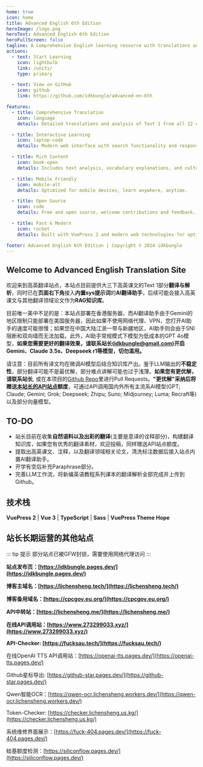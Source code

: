```yaml
---
home: true
icon: home
title: Advanced English 6th Edition
heroImage: /logo.png
heroText: Advanced English 6th Edition
heroFullScreen: false
tagline: A comprehensive English learning resource with translations and analysis
actions:
  - text: Start Learning
    icon: lightbulb
    link: /units/
    type: primary

  - text: View on GitHub
    icon: github
    link: https://github.com/idkbungle/advanced-en-6th

features:
  - title: Comprehensive Translation
    icon: language
    details: Detailed translations and analysis of Text 1 from all 12 units of Advanced English textbook.

  - title: Interactive Learning
    icon: laptop-code
    details: Modern web interface with search functionality and responsive design for better learning experience.

  - title: Rich Content
    icon: book-open
    details: Includes text analysis, vocabulary explanations, and cultural background information.

  - title: Mobile Friendly
    icon: mobile-alt
    details: Optimized for mobile devices, learn anywhere, anytime.

  - title: Open Source
    icon: code
    details: Free and open source, welcome contributions and feedback.

  - title: Fast & Modern
    icon: rocket
    details: Built with VuePress 2 and modern web technologies for optimal performance.

footer: Advanced English 6th Edition | Copyright © 2024 idkbungle
---
```


## Welcome to Advanced English Translation Site

欢迎来到高英翻译站点，本站点目前提供大三下高英课文的Text 1部分**翻译与解析**，同时已在**页面右下角**接入**内置sys提示词**的**AI翻译助手**，后续可能会接入高英课文与其他翻译领域论文作为**RAG知识库**。

目前唯一美中不足的是：本站点部署在香港服务器，而AI翻译助手由于Gemini的地区限制只能部署在美国服务器，因此如果不使用网络代理、VPN，您打开AI助手的速度可能很慢；如果您在中国大陆江浙一带与新疆地区，AI助手则会由于SNI阻断和双向墙而无法加载。此外，AI助手常规模式下模型为低成本的GPT 4o模型，**如果您需要更好的翻译效果，请联系站长([idkbungle@gmail.com](mailto:idkbungle@gmail.com))开启Gemini、Claude 3.5s、Deepseek r1等模型，切勿滥用。**

请注意：目前所有译文均在微调AI模型后结合知识库产出。鉴于LLM输出的**不稳定性**，部分翻译可能不是最优解，部分难点讲解可能也过于浅薄。**如果您有更优解，请联系站长**, 或在本项目的[Github Repo](https://github.com/idkbungle/advanced-en-6th)里进行Pull Requests。**"更优解"采纳后将赠送[本站长的API站点](https://lichensheng.me/)额度**，可通过API调用国内外所有主流系AI模型(GPT; Claude; Gemini; Grok; Deepseek; Zhipu; Suno; Midjourney; Luma; Recraft等)以及部分向量模型。

## TO-DO

- 站长目前在收集**自然语料以及出彩的翻译**(主要是意译的诠释部分)，构建翻译知识库，如果您有优秀的翻译素材，欢迎投稿，同样赠送API站点额度。
- 提取出高英课文、注释，以及翻译领域相关论文，清洗标注数据后接入站点内置AI翻译助手。
- 开学有空后补充Paraphrase部分。
- 完善LLM工作流，将新编英语教程系列课本的翻译解析全部完成并上传到Github。

## 技术栈

**VuePress 2** | **Vue 3** | **TypeScript** | **Sass** | **VuePress Theme Hope**

## 站长长期运营的其他站点

::: tip 提示
部分站点已被GFW封锁，需要使用网络代理访问
:::

**站点发布页：[https://idkbungle.pages.dev/](https://idkbungle.pages.dev/)**

**博客主域名：[https://lichensheng.tech/](https://lichensheng.tech/)**

**博客备用域名：[https://cpcgov.eu.org/](https://cpcgov.eu.org/)**

**API中转站：[https://lichensheng.me/](https://lichensheng.me/)**

**在线API调用站：[https://www.273299033.xyz/](https://www.273299033.xyz/)**

**API-Checker: [https://fucksau.tech/](https://fucksau.tech/)**

在线OpenAI TTS API调用站：[https://openai-tts.pages.dev/](https://openai-tts.pages.dev/)

Github星标导出: [https://github-star.pages.dev/](https://github-star.pages.dev/)

Qwen智能OCR：[https://qwen-ocr.lichensheng.workers.dev/](https://qwen-ocr.lichensheng.workers.dev/)

Token-Checker: [https://checker.lichensheng.us.kg/](https://checker.lichensheng.us.kg/)

系统维修界面展示：[https://fuck-404.pages.dev/](https://fuck-404.pages.dev/)

硅基额度检测：[https://siliconflow.pages.dev/](https://siliconflow.pages.dev/) 